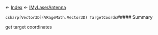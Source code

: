 ← [Index](Api-Index) ← [IMyLaserAntenna](Sandbox.ModAPI.Ingame.IMyLaserAntenna)

```csharp[Vector3D](VRageMath.Vector3D) TargetCoords```##### Summary

get target coordinates

